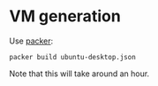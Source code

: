 # VM generation

Use [packer](https://packer.io/):

```
packer build ubuntu-desktop.json
```

Note that this will take around an hour.
